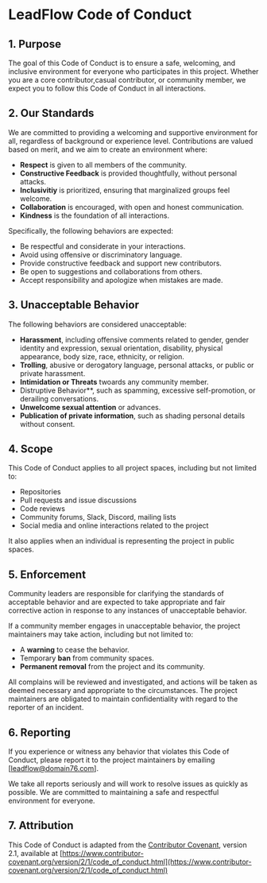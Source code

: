 # LeadFlow Code of Conduct

## 1. Purpose

The goal of this Code of Conduct is to ensure a safe, welcoming, and inclusive environment for everyone who participates in this project. Whether you are a core contributor,casual contributor, or community member, we expect you to follow this Code of Conduct in all interactions.

## 2. Our Standards

We are committed to providing a welcoming and supportive environment for all, regardless of background or experience level. Contributions are valued based on merit, and we aim to create an environment where:

- **Respect** is given to all members of the community.
- **Constructive Feedback** is provided thoughtfully, without personal attacks.
- **Inclusivitiy** is prioritized, ensuring that marginalized groups feel welcome.
- **Collaboration** is encouraged, with open and honest communication.
- **Kindness** is the foundation of all interactions.

Specifically, the following behaviors are expected:

- Be respectful and considerate in your interactions.
- Avoid using offensive or discriminatory language.
- Provide constructive feedback and support new contributors.
- Be open to suggestions and collaborations from others.
- Accept responsibility and apologize when mistakes are made.

## 3. Unacceptable Behavior

The following behaviors are considered unacceptable:

- **Harassment**, including offensive comments related to gender, gender identity and expression, sexual orientation, disability, physical appearance, body size, race, ethnicity, or religion.
- **Trolling**, abusive or derogatory language, personal attacks, or public or private harassment.
- **Intimidation or Threats** twoards any community member.
- Distruptive Behavior**, such as spamming, excessive self-promotion, or derailing conversations.
- **Unwelcome sexual attention** or advances.
- **Publication of private information**, such as shading personal details without consent.

## 4. Scope

This Code of Conduct applies to all project spaces, including but not limited to:

- Repositories
- Pull requests and issue discussions
- Code reviews
- Community forums, Slack, Discord, mailing lists
- Social media and online interactions related to the project

It also applies when an individual is representing the project in public spaces.

## 5. Enforcement

Community leaders are responsible for clarifying the standards of acceptable behavior and are expected to take appropriate and fair corrective action in response to any instances of unacceptable behavior.

If a community member engages in unacceptable behavior, the project maintainers may take action, including but not limited to:

- A **warning** to cease the behavior.
- Temporary **ban** from community spaces.
- **Permanent removal** from the project and its community.

All complains will be reviewed and investigated, and actions will be taken as deemed necessary and appropriate to the circumstances. The project maintainers are obligated to maintain confidentiality with regard to the reporter of an incident.

## 6. Reporting

If you experience or witness any behavior that violates this Code of Conduct, please report it to the project maintainers by emailing [leadflow@domain76.com].

We take all reports seriously and will work to resolve issues as quickly as possible. We are committed to maintaining a safe and respectful environment for everyone.

## 7. Attribution

This Code of Conduct is adapted from the [Contributor Covenant](https://www.contributor-covenant.org/), version 2.1, available at [https://www.contributor-covenant.org/version/2/1/code_of_conduct.html](https://www.contributor-covenant.org/version/2/1/code_of_conduct.html)